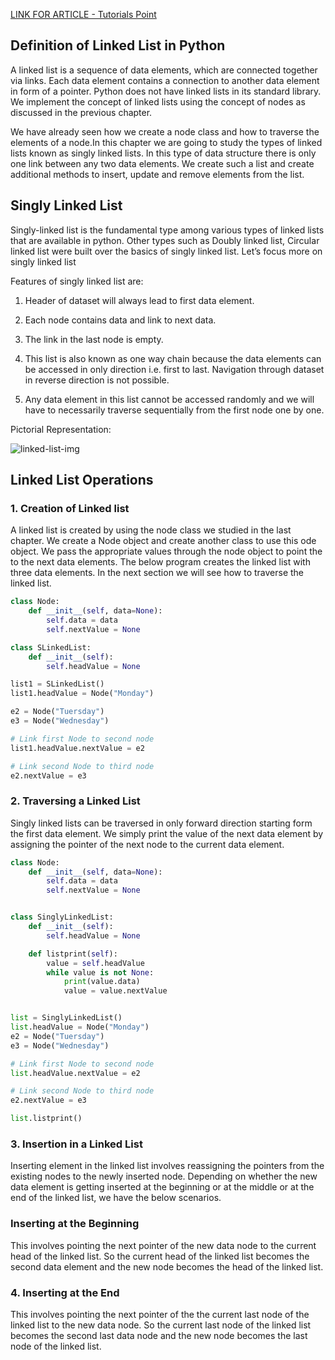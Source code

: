 [LINK FOR ARTICLE - Tutorials Point](https://www.tutorialspoint.com/python_data_structure/python_linked_lists.htm)

## Definition of Linked List in Python

A linked list is a sequence of data elements, which are connected together via links. Each data element contains a connection to another data element in form of a pointer. Python does not have linked lists in its standard library. We implement the concept of linked lists using the concept of nodes as discussed in the previous chapter.

We have already seen how we create a node class and how to traverse the elements of a node.In this chapter we are going to study the types of linked lists known as singly linked lists. In this type of data structure there is only one link between any two data elements. We create such a list and create additional methods to insert, update and remove elements from the list.

## Singly Linked List

Singly-linked list is the fundamental type among various types of linked lists that are available in python. Other types such as Doubly linked list, Circular linked list were built over the basics of singly linked list. Let’s focus more on singly linked list

Features of singly linked list are:

1. Header of dataset will always lead to first data element.

2. Each node contains data and link to next data.

3. The link in the last node is empty.

4. This list is also known as one way chain because the data elements can be accessed in only direction i.e. first to last. Navigation through dataset in reverse direction is not possible.

5. Any data element in this list cannot be accessed randomly and we will have to necessarily traverse sequentially from the first node one by one.

Pictorial Representation:

![linked-list-img](https://cdn.educba.com/academy/wp-content/uploads/2021/05/1-3.png.webp)

## Linked List Operations

### 1. Creation of Linked list

A linked list is created by using the node class we studied in the last chapter. We create a Node object and create another class to use this ode object. We pass the appropriate values through the node object to point the to the next data elements. The below program creates the linked list with three data elements. In the next section we will see how to traverse the linked list.

```python
class Node:
    def __init__(self, data=None):
        self.data = data
        self.nextValue = None

class SLinkedList:
    def __init__(self):
        self.headValue = None

list1 = SLinkedList()
list1.headValue = Node("Monday")

e2 = Node("Tuersday")
e3 = Node("Wednesday")

# Link first Node to second node
list1.headValue.nextValue = e2

# Link second Node to third node
e2.nextValue = e3
```

### 2. Traversing a Linked List

Singly linked lists can be traversed in only forward direction starting form the first data element. We simply print the value of the next data element by assigning the pointer of the next node to the current data element.

```python
class Node:
    def __init__(self, data=None):
        self.data = data
        self.nextValue = None


class SinglyLinkedList:
    def __init__(self):
        self.headValue = None

    def listprint(self):
        value = self.headValue
        while value is not None:
            print(value.data)
            value = value.nextValue


list = SinglyLinkedList()
list.headValue = Node("Monday")
e2 = Node("Tuersday")
e3 = Node("Wednesday")

# Link first Node to second node
list.headValue.nextValue = e2

# Link second Node to third node
e2.nextValue = e3

list.listprint()
```

### 3. **Insertion in a Linked List**

Inserting element in the linked list involves reassigning the pointers from the existing nodes to the newly inserted node. Depending on whether the new data element is getting inserted at the beginning or at the middle or at the end of the linked list, we have the below scenarios.

### Inserting at the Beginning

This involves pointing the next pointer of the new data node to the current head of the linked list. So the current head of the linked list becomes the second data element and the new node becomes the head of the linked list.

### 4. Inserting at the End

This involves pointing the next pointer of the the current last node of the linked list to the new data node. So the current last node of the linked list becomes the second last data node and the new node becomes the last node of the linked list.

```python

```